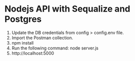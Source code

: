 # Nodejs API with Sequalize and Postgres

1. Update the DB credentials from config > config.env file.
2. Import the Postman collection.
3. npm install
4. Run the following command: node server.js
5. http://localhost:5000

